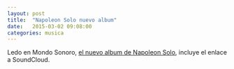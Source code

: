 ```yaml
---
layout: post
title:  "Napoleon Solo nuevo album"
date:   2015-03-02 09:08:00
categories: musica
---
```



Ledo en Mondo Sonoro, [el nuevo album de Napoleon Solo][mondosonoronapoleonsolo], incluye el enlace a SoundCloud.

[mondosonoronapoleonsolo]:  http://www.mondosonoro.com/Noticia/Escucha-completo-y-en-exclusiva-el-nuevo-disco-de-Napoleon-Solo/229730.aspx